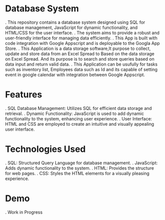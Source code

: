 # Database System
. This repository contains a database system designed using SQL for database management, JavaScript for dynamic functionality, and 
  HTML/CSS for the user interface. 
. The system aims to provide a robust and user-friendly interface for managing data efficiently.
. This App is built with code integration with Google Appscript and is deployable to the Googla App Store.
. This Application is a data storage software,It purpose to collect, update and store data from an Excel Spread to Based on the data 
  storage on Excel Spread. And its purpose is to search and store queries based on data input and return valid data. 
. This Application can be usufully for tasks such as inventory list, Employees data such as Id and its capable of setting event in google 
  calendar with integration between Google Appscript. 

# Features
. SQL Database Management: Utilizes SQL for efficient data storage and retrieval.
. Dynamic Functionality: JavaScript is used to add dynamic functionality to the system, enhancing user experience.
. User Interface: HTML and CSS are employed to create an intuitive and visually appealing user interface.

# Technologies Used
. SQL: Structured Query Language for database management.
. JavaScript: Adds dynamic functionality to the system.
. HTML: Provides the structure for web pages.
. CSS: Styles the HTML elements for a visually pleasing experience.

# Demo
. Work in Progress
